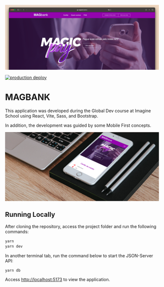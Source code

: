 
![Magbank](./.github/assets/desktop.png)

[![production deploy](https://github.com/JacksonFA/magbank/actions/workflows/bohr.yml/badge.svg)](https://github.com/JacksonFA/magbank/actions/workflows/bohr.yml)

# MAGBANK

This application was developed during the Global Dev course at Imagine School using React, Vite, Sass, and Bootstrap.

In addition, the development was guided by some Mobile First concepts.

![Magbank](./.github/assets/mobile.png)

## Running Locally

After cloning the repository, access the project folder and run the following commands:

```sh
yarn
yarn dev
```

In another terminal tab, run the command below to start the JSON-Server API:

```sh
yarn db
```

Access <http://localhost:5173> to view the application.
